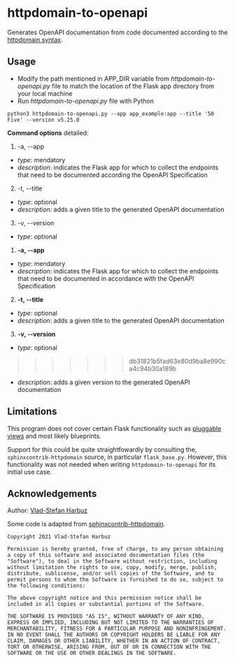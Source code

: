 # httpdomain-to-openapi

Generates OpenAPI documentation from code documented according to the
[httpdomain syntax](https://sphinxcontrib-httpdomain.readthedocs.io/en/stable/).

## Usage

- Modify the path mentioned in APP_DIR variable from *httpdomain-to-openapi.py* file to match the location of the Flask app directory from your local machine
- Run *httpdomain-to-openapi.py* file with Python
```
python3 httpdomain-to-openapi.py --app app_example:app --title '50 Five' --version v5.25.0
```

**Command options** detailed:
1. -a, --app
- *type*: mendatory
- *description*: indicates the Flask app for which to collect the endpoints that need to be documented according the OpenAPI Specification
2. -t, --title
- *type*: optional
- *description*: adds a given title to the generated OpenAPI documentation
3. -v, --version
- *type*: optional
1. **-a, --app**
- *type*: mendatory
- *description*: indicates the Flask app for which to collect the endpoints that need to be documented in accordance with the OpenAPI Specification
2. **-t, --title**
- *type*: optional
- *description*: adds a given title to the generated OpenAPI documentation
3. **-v, --version**
- *type*: optional
>>>>>>> db31821b5fad63e80d9ba8e990ca4c94b30a189b
- *description*: adds a given version to the generated OpenAPI documentation

## Limitations

This program does not cover certain Flask functionality such as
[pluggable views](https://flask.palletsprojects.com/en/1.1.x/views/)
and most likely blueprints.

Support for this could be quite straightfowardly by consulting the,
`sphinxcontrib-httpdomain` source, in particular `flask_base.py`.
However, this functionality was not needed when writing
`httpdomain-to-openapi` for its initial use case.

## Acknowledgements

Author: [Vlad-Stefan Harbuz](https://github.com/vladh)

Some code is adapted from
[sphinxcontrib-httpdomain](https://github.com/sphinx-contrib/httpdomain).

```
Copyright 2021 Vlad-Stefan Harbuz

Permission is hereby granted, free of charge, to any person obtaining a copy of this software and associated documentation files (the "Software"), to deal in the Software without restriction, including without limitation the rights to use, copy, modify, merge, publish, distribute, sublicense, and/or sell copies of the Software, and to permit persons to whom the Software is furnished to do so, subject to the following conditions:

The above copyright notice and this permission notice shall be included in all copies or substantial portions of the Software.

THE SOFTWARE IS PROVIDED "AS IS", WITHOUT WARRANTY OF ANY KIND, EXPRESS OR IMPLIED, INCLUDING BUT NOT LIMITED TO THE WARRANTIES OF MERCHANTABILITY, FITNESS FOR A PARTICULAR PURPOSE AND NONINFRINGEMENT. IN NO EVENT SHALL THE AUTHORS OR COPYRIGHT HOLDERS BE LIABLE FOR ANY CLAIM, DAMAGES OR OTHER LIABILITY, WHETHER IN AN ACTION OF CONTRACT, TORT OR OTHERWISE, ARISING FROM, OUT OF OR IN CONNECTION WITH THE SOFTWARE OR THE USE OR OTHER DEALINGS IN THE SOFTWARE.
```
